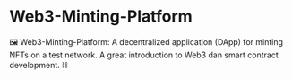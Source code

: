 # Web3-Minting-Platform
🖼️ Web3-Minting-Platform: A decentralized application (DApp) for minting NFTs on a test network. A great introduction to Web3 dan smart contract development. ⛓️
